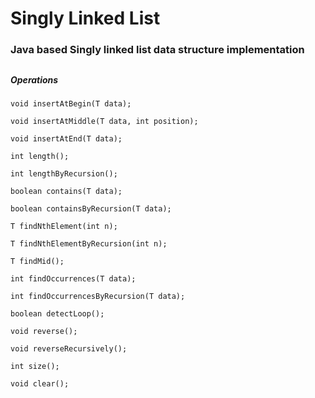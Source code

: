 #  Singly Linked List
### Java based Singly linked list data structure implementation
##
##### Operations

    void insertAtBegin(T data);

    void insertAtMiddle(T data, int position);

    void insertAtEnd(T data);

    int length();

    int lengthByRecursion();

    boolean contains(T data);

    boolean containsByRecursion(T data);

    T findNthElement(int n);

    T findNthElementByRecursion(int n);

    T findMid();

    int findOccurrences(T data);

    int findOccurrencesByRecursion(T data);

    boolean detectLoop();

    void reverse();

    void reverseRecursively();

    int size();

    void clear();